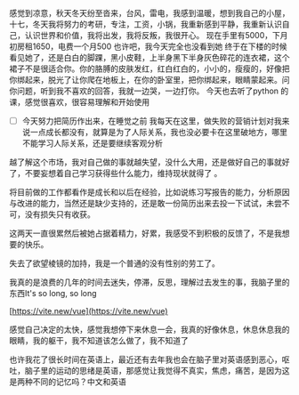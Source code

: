 感觉到凉意，秋天冬天纷至沓来，台风，雷电，我感到温暖，想到我自己的小屋，十七，冬天我将努力的考研，专注，工资，小锅，我重新感到平静，我重新认识自己，认识世界和价值，我将出发，我将反叛，我很开心。
现在手里有5000，下月初房租1650，电费一个月500
也许吧，我今天完全也没看到她
终于在下楼的时候看见她了，还是白白的脚踝，黑小皮鞋，上半身黑下半身灰色碎花的连衣裙，这个裙子不是很适合你。你的胳膊的皮肤发红，红白红白的，小小的，瘦瘦的，好像把你绑起来，脱光了让你爬在地板上，在你的卧室里，把你绑起来，眼睛蒙起来。问你问题，听到我不喜欢的回答，我就一边哭，一边打你。
今天也去听了python 的课，感觉很喜欢，很容易理解和开始使用
- [ ] 今天努力把简历作出来，在睡觉之前
我每天在这里，做失败的营销计划对我来说一点成长都没有，就算是为了人际关系，我也没必要卡在这里破地方，哪里不能学习人际关系，还是要继续客观分析

越了解这个市场，我对自己做的事就越失望，没什么大用，还是做好自己的事就好了，不要妄想着自己学习获得些什么能力，维持现状就得了 。

将目前做的工作都看作是成长和以后在经验，比如说练习写报告的能力，分析原因与改进的能力，当然还是缺少支持的，还是敢一份简历出来去投一下试试，未尝不可，没有损失只有收获。

这两天一直很累然后被她占据着精力，好累，我感受不到积极的反馈了，不是我想要的快乐。

失去了欲望棱镜的加持，我是一个普通的没有性别的劳工了。

我真的是浪费的几年的时间去迷失，停滞，反思，理解过去发生的事，我脑子里的东西It's so long, so long

[https://vite.new/vue](https://vite.new/vue)

感觉自己决定的太快，感觉我想停下来休息一会，我真的好像休息，休息休息我的眼睛，我的躯干，我不知道该怎么做了，我不知道了

也许我花了很长时间在英语上，最近还有去年我也会在脑子里对英语感到恶心，呕吐，脑子里的运动的思绪是英语，那感觉让我觉得不真实，焦虑，痛苦，是因为这是两种不同的记忆吗？中文和英语